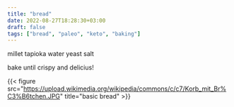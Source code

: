 ```yaml
---
title: "bread"
date: 2022-08-27T18:28:30+03:00
draft: false
tags: ["bread", "paleo", "keto", "baking"]
---
```


millet
tapioka
water
yeast
salt

bake until crispy and delicius!

{{< figure src="https://upload.wikimedia.org/wikipedia/commons/c/c7/Korb_mit_Br%C3%B6tchen.JPG" title="basic bread" >}}
